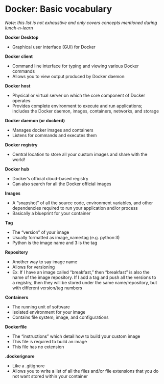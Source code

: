 # Docker: Basic vocabulary
*Note: this list is not exhaustive and only covers concepts mentioned during lunch-n-learn*

**Docker Desktop**
-	Graphical user interface (GUI) for Docker

**Docker client**
-	Command line interface for typing and viewing various Docker commands
-	Allows you to view output produced by Docker daemon 

**Docker host**
-	Physical or virtual server on which the core component of Docker operates
-	Provides complete environment to execute and run applications; includes the Docker daemon, images, containers, networks, and storage

**Docker daemon (or dockerd)**
-	Manages docker images and containers
-	Listens for commands and executes them

**Docker registry** 
-	Central location to store all your custom images and share with the world! 

**Docker hub**
-	Docker’s official cloud-based registry
-	Can also search for all the Docker official images 

**Images**
-	A “snapshot” of all the source code, environment variables, and other dependencies required to run your application and/or process
-	Basically a blueprint for your container

**Tag**
-	The “version” of your image
-	Usually formatted as image_name:tag (e.g. python:3)
-	Python is the image name and 3 is the tag

**Repository** 
-	Another way to say image name
-	Allows for versioning 
-	Ex: If I have an image called “breakfast,” then “breakfast” is also the name of the image repository. If I add a tag and push all the versions to a registry, then they will be stored under the same name/repository, but with different version/tag numbers

**Containers**
-	The running unit of software
-	Isolated environment for your image
-	Contains file system, image, and configurations

**Dockerfile**
-	The “instructions” which detail how to build your custom image
-	This file is required to build an image
-	This file has no extension 

**.dockerignore**
-	Like a .gitignore
-	Allows you to write a list of all the files and/or file extensions that you do not want stored within your container
